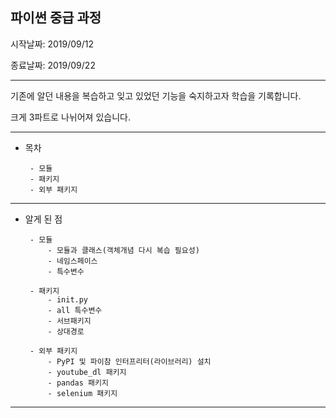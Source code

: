 파이썬 중급 과정
-
시작날짜: 2019/09/12

종료날짜: 2019/09/22

--- 

기존에 알던 내용을 복습하고 잊고 있었던 기능을 숙지하고자 학습을 기록합니다.

크게 3파트로 나뉘어져 있습니다.


---


 - 목차

        - 모듈
        - 패키지
        - 외부 패키지
---


 - 알게 된 점
 
        - 모듈
            - 모듈과 클래스(객체개념 다시 복습 필요성)
            - 네임스페이스
            - 특수변수
            
        - 패키지
            - init.py
            - all 특수변수
            - 서브패키지
            - 상대경로
            
        - 외부 패키지
            - PyPI 및 파이참 인터프리터(라이브러리) 설치
            - youtube_dl 패키지
            - pandas 패키지
            - selenium 패키지
        
---